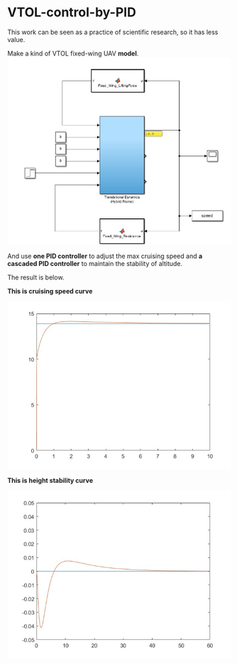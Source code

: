 # VTOL-control-by-PID
This work can be seen as a practice of scientific research, so it has less value.

Make a kind of VTOL fixed-wing UAV **model**.
![UAV_model](./images/controller_1.png "UAV_model")

And use **one PID controller** to adjust the max cruising speed and **a cascaded PID controller** to maintain the stability of altitude.


The result is below.

**This is cruising speed curve**

![cruising_speed](./images/speed_curve.jpg "cruising speed")

**This is height stability curve**

![height_stability](./images/height_curve.jpg "height_stability")
